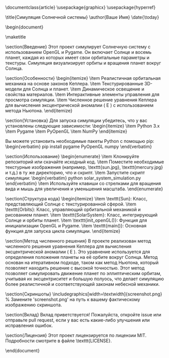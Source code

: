 \documentclass{article}
\usepackage{graphicx}
\usepackage{hyperref}

\title{Симуляция Солнечной системы}
\author{Ваше Имя}
\date{\today}

\begin{document}

\maketitle

\section{Введение}
Этот проект симулирует Солнечную систему с использованием OpenGL и Pygame. Он включает Солнце и восемь планет, каждая из которых имеет свои орбитальные параметры и текстуры. Симуляция визуализирует орбиты и вращения планет вокруг Солнца.

\section{Особенности}
\begin{itemize}
    \item Реалистичная орбитальная механика на основе законов Кеплера.
    \item Текстурированные 3D-модели для Солнца и планет.
    \item Динамическое освещение и свойства материалов.
    \item Интерактивные элементы управления для просмотра симуляции.
    \item Численное решение уравнения Кеплера для вычисления эксцентрической аномалии \( E \) с использованием метода Ньютона.
\end{itemize}

\section{Установка}
Для запуска симуляции убедитесь, что у вас установлены следующие зависимости:
\begin{itemize}
    \item Python 3.x
    \item Pygame
    \item PyOpenGL
    \item NumPy
\end{itemize}

Вы можете установить необходимые пакеты Python с помощью pip:
\begin{verbatim}
pip install pygame PyOpenGL numpy
\end{verbatim}

\section{Использование}
\begin{enumerate}
    \item Клонируйте репозиторий или скачайте исходный код.
    \item Поместите необходимые текстурные изображения (например, \texttt{sun.jpg}, \texttt{mercury.jpg} и т.д.) в ту же директорию, что и скрипт.
    \item Запустите скрипт симуляции:
    \begin{verbatim}
    python solar_system_simulation.py
    \end{verbatim}
    \item Используйте клавиши со стрелками для вращения вида и мышь для увеличения и уменьшения масштаба.
\end{enumerate}

\section{Структура кода}
\begin{itemize}
    \item \texttt{Sun}: Класс, представляющий Солнце с текстурированной сферой.
    \item \texttt{Orbits}: Класс, управляющий орбитальной механикой и рисованием планет.
    \item \texttt{SolarSystem}: Класс, интегрирующий Солнце и орбиты планет.
    \item \texttt{init\_openGL()}: Функция для инициализации OpenGL и Pygame.
    \item \texttt{main()}: Основная функция для запуска цикла симуляции.
\end{itemize}

\section{Метод численного решения}
В проекте реализован метод численного решения уравнения Кеплера для вычисления эксцентрической аномалии \( E \). Это уравнение используется для определения положения планеты на её орбите вокруг Солнца. Метод основан на итеративном подходе, таком как метод Ньютона, который позволяет находить решение с высокой точностью. Этот метод позволяет симулировать движение планет по эллиптическим орбитам, учитывая их эксцентриситет и большую полуось, что делает симуляцию более реалистичной и соответствующей законам небесной механики.

\section{Скриншоты}
\includegraphics[width=\textwidth]{screenshot.png}
% Замените 'screenshot.png' на путь к вашему фактическому изображению скриншота.

\section{Вклад}
Вклад приветствуется! Пожалуйста, откройте issue или отправьте pull request, если у вас есть какие-либо улучшения или исправления ошибок.

\section{Лицензия}
Этот проект лицензируется по лицензии MIT. Подробности смотрите в файле \texttt{LICENSE}.

\end{document}
